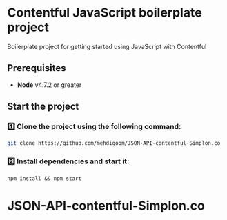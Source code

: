 # Contentful JavaScript boilerplate project

Boilerplate project for getting started using JavaScript with Contentful

## Prerequisites

-   **Node** v4.7.2 or greater

## Start the project

### :one: Clone the project using the following command:

```bash
git clone https://github.com/mehdigoom/JSON-API-contentful-Simplon.co
```
### :two: Install dependencies and start it:

```shell
npm install && npm start
```
# JSON-API-contentful-Simplon.co
